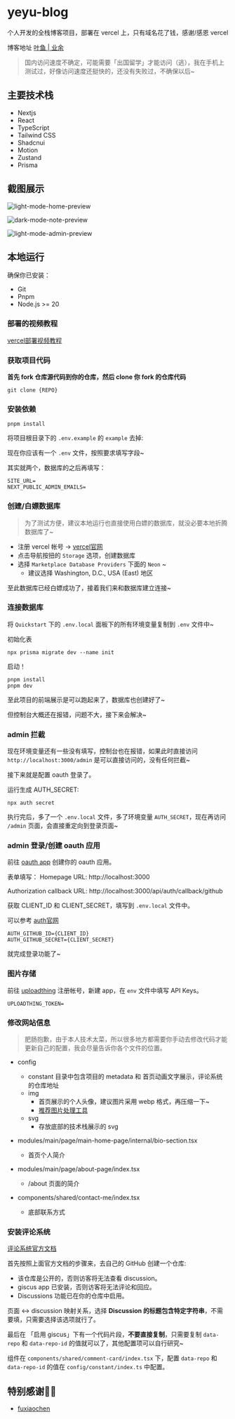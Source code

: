 # yeyu-blog

个人开发的全栈博客项目，部署在 vercel 上，只有域名花了钱，感谢/感恩 vercel

博客地址 [叶鱼 | 业余](https://www.useyeyu.cc)

> 国内访问速度不确定，可能需要「出国留学」才能访问（逃），我在手机上测试过，好像访问速度还挺快的，还没有失败过，不确保以后~

## 主要技术栈

- Nextjs
- React
- TypeScript
- Tailwind CSS
- Shadcnui
- Motion
- Zustand
- Prisma

## 截图展示

![light-mode-home-preview](.github/assets/light-home.png)

![dark-mode-note-preview](.github/assets/dark-note.png)

![light-mode-admin-preview](.github/assets/light-admin.png)

## 本地运行

确保你已安装：

- Git
- Pnpm
- Node.js >= 20

### 部署的视频教程

[vercel部署视频教程](https://www.bilibili.com/video/BV1LJ7ozmECq)

### 获取项目代码

**首先 fork 仓库源代码到你的仓库，然后 clone 你 fork 的仓库代码**

```shell
git clone {REPO}
```

### 安装依赖

```shell
pnpm install
```
将项目根目录下的 `.env.example` 的 `example` 去掉:

现在你应该有一个 `.env` 文件，按照要求填写字段~

其实就两个，数据库的之后再填写：

```shell
SITE_URL=
NEXT_PUBLIC_ADMIN_EMAILS=
```

### 创建/白嫖数据库

> 为了测试方便，建议本地运行也直接使用白嫖的数据库，就没必要本地折腾数据库了~

- 注册 vercel 帐号 -> [vercel官网](https://vercel.com/)
- 点击导航按扭的 `Storage` 选项，创建数据库
- 选择 `Marketplace Database Providers` 下面的 `Neon` ~
  - 建议选择 Washington, D.C., USA (East) 地区

至此数据库已经白嫖成功了，接着我们来和数据库建立连接~

### 连接数据库

将 `Quickstart` 下的 `.env.local` 面板下的所有环境变量复制到 `.env` 文件中~

初始化表
```shell
npx prisma migrate dev --name init
```

启动！
```shell
pnpm install
pnpm dev
```

至此项目的前端展示是可以跑起来了，数据库也创建好了~

但控制台大概还在报错，问题不大，接下来会解决~

### admin 拦截

现在环境变量还有一些没有填写，控制台也在报错，如果此时直接访问 `http://localhost:3000/admin` 是可以直接访问的，没有任何拦截~

接下来就是配置 oauth 登录了。

运行生成 AUTH_SECRET:

```shell
npx auth secret
```

执行完后，多了一个 `.env.local` 文件，多了环境变量 `AUTH_SECRET`，现在再访问 `/admin` 页面，会直接重定向到登录页面~

### admin 登录/创建 oauth 应用

前往 [oauth app](https://github.com/settings/applications/new) 创建你的 oauth 应用。

表单填写：
Homepage URL: http://localhost:3000

Authorization callback URL: http://localhost:3000/api/auth/callback/github

获取 CLIENT_ID 和 CLIENT_SECRET，填写到 `.env.local` 文件中。

可以参考 [auth官网](https://authjs.dev/getting-started/authentication/oauth)

```env
AUTH_GITHUB_ID={CLIENT_ID}
AUTH_GITHUB_SECRET={CLIENT_SECRET}
```

就完成登录功能了~

### 图片存储

前往 [uploadthing](https://uploadthing.com/) 注册帐号，新建 app，在 `env` 文件中填写 API Keys。
```env
UPLOADTHING_TOKEN=
```

### 修改网站信息

> 肥肠抱歉，由于本人技术太菜，所以很多地方都需要你手动去修改代码才能更新自己的配置，我会尽量告诉你各个文件的位置。

- config
  - constant 目录中包含项目的 metadata 和 首页动画文字展示，评论系统的仓库地址
  - img
    - 首页展示的个人头像，建议图片采用 webp 格式，再压缩一下~
    - [推荐图片处理工具](https://imagestool.com/)
  - svg
    - 存放底部的技术栈展示的 svg

- modules/main/page/main-home-page/internal/bio-section.tsx
  - 首页个人简介

- modules/main/page/about-page/index.tsx
  - /about 页面的简介

- components/shared/contact-me/index.tsx
  - 底部联系方式

### 安装评论系统

[评论系统官方文档](https://giscus.app/zh-CN)

首先按照上面官方文档的步骤来，去自己的 GitHub 创建一个仓库:

- 该仓库是公开的，否则访客将无法查看 discussion。
- giscus app 已安装，否则访客将无法评论和回应。
- Discussions 功能已在你的仓库中启用。

页面 ↔️ discussion 映射关系，选择 **Discussion 的标题包含特定字符串**，不需要填，只需要选择该选项就行了。

最后在 「启用 giscus」下有一个代码片段，**不要直接复制**，只需要复制 `data-repo` 和 `data-repo-id` 的值就可以了，其他配置项可以自行研究~

组件在 `components/shared/comment-card/index.tsx` 下，配置 `data-repo` 和 `data-repo-id` 的值在 `config/constant/index.ts` 中配置。

## 特别感谢🙏🏻

- [fuxiaochen](https://github.com/aifuxi/fuxiaochen)
